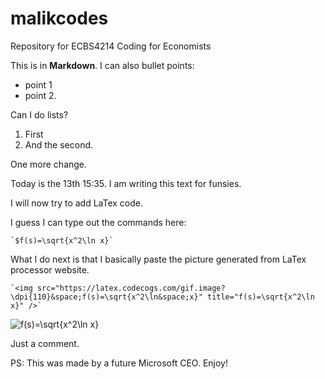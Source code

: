 # malikcodes
Repository for ECBS4214 Coding for Economists

This is in **Markdown**. I can also bullet points:
- point 1
- point 2.

Can I do lists?
1. First
2. And the second.

One more change. 

Today is the 13th 15:35. I am writing this text for funsies. 

I will now try to add LaTex code. 

I guess I can type out the commands here:

    `$f(s)=\sqrt{x^2\ln x}`

What I do next is that I basically paste the picture generated from LaTex processor website. 

    `<img src="https://latex.codecogs.com/gif.image?\dpi{110}&space;f(s)=\sqrt{x^2\ln&space;x}" title="f(s)=\sqrt{x^2\ln x}" />`

<img src="https://latex.codecogs.com/gif.image?\dpi{110}&space;f(s)=\sqrt{x^2\ln&space;x}" title="f(s)=\sqrt{x^2\ln x}" />

Just a comment. 

PS: This was made by a future Microsoft CEO. Enjoy!